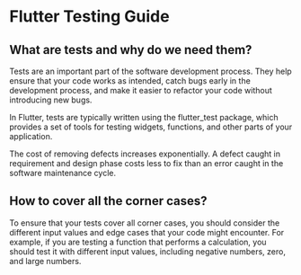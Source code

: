 # Flutter Testing Guide

## What are tests and why do we need them?

Tests are an important part of the software development process. They help ensure that your code works as intended, catch bugs early in the development process, and make it easier to refactor your code without introducing new bugs.

In Flutter, tests are typically written using the flutter_test package, which provides a set of tools for testing widgets, functions, and other parts of your application.

The cost of removing defects increases exponentially. A defect caught in requirement and design phase costs less to fix than an error caught in the software maintenance cycle.



## How to cover all the corner cases?

To ensure that your tests cover all corner cases, you should consider the different input values and edge cases that your code might encounter. For example, if you are testing a function that performs a calculation, you should test it with different input values, including negative numbers, zero, and large numbers.